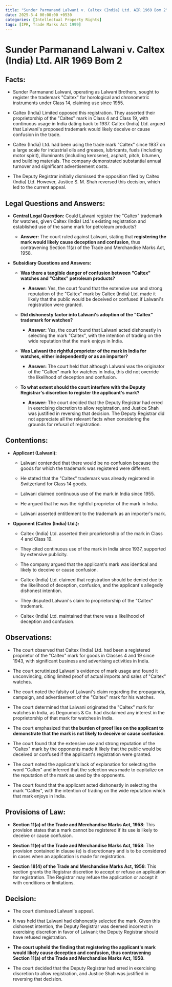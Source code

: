 ```yaml
---
title: "Sunder Parmanand Lalwani v. Caltex (India) Ltd. AIR 1969 Bom 2"
date: 2025-3-4 00:00:00 +0530
categories: [Intellectual Property Rights]
tags: [IPR, Trade Marks Act 1999]
---
```

# Sunder Parmanand Lalwani v. Caltex (India) Ltd. AIR 1969 Bom 2

## Facts:

*   Sunder Parmanand Lalwani, operating as Lalwani Brothers, sought to register the trademark "Caltex" for horological and chronometric instruments under Class 14, claiming use since 1955.
  
*   Caltex (India) Limited opposed this registration. They asserted their proprietorship of the "Caltex" mark in Class 4 and Class 19, with continuous usage in India dating back to 1937. Caltex (India) Ltd. argued that Lalwani's proposed trademark would likely deceive or cause confusion in the trade.

*   Caltex (India) Ltd. had been using the trade mark "Caltex" since 1937 on a large scale for industrial oils and greases, lubricants, fuels (including motor spirit), illuminants (including kerosene), asphalt, pitch, bitumen, and building materials. The company demonstrated substantial annual turnover and significant advertisement costs.

*   The Deputy Registrar initially dismissed the opposition filed by Caltex (India) Ltd.  However, Justice S. M. Shah reversed this decision, which led to the current appeal.

## Legal Questions and Answers:

*   **Central Legal Question:** Could Lalwani register the "Caltex" trademark for watches, given Caltex (India) Ltd.'s existing registration and established use of the same mark for petroleum products?

     *   **Answer:** The court ruled against Lalwani, stating that **registering the mark would likely cause deception and confusion**, thus contravening Section 11(a) of the Trade and Merchandise Marks Act, 1958.

*   **Subsidiary Questions and Answers:**

    *   **Was there a tangible danger of confusion between "Caltex" watches and "Caltex" petroleum products?**

        *   **Answer:** Yes, the court found that the extensive use and strong reputation of the "Caltex" mark by Caltex (India) Ltd. made it likely that the public would be deceived or confused if Lalwani's registration were granted.

    *   **Did dishonesty factor into Lalwani's adoption of the "Caltex" trademark for watches?**

        *   **Answer:** Yes, the court found that Lalwani acted dishonestly in selecting the mark "Caltex", with the intention of trading on the wide reputation that the mark enjoys in India.

    *   **Was Lalwani the rightful proprietor of the mark in India for watches, either independently or as an importer?**

        *   **Answer:** The court held that although Lalwani was the originator of the "Caltex" mark for watches in India, this did not override the likelihood of deception and confusion.

    *   **To what extent should the court interfere with the Deputy Registrar's discretion to register the applicant's mark?**

        *   **Answer:** The court decided that the Deputy Registrar had erred in exercising discretion to allow registration, and Justice Shah was justified in reversing that decision. The Deputy Registrar did not appreciate all the relevant facts when considering the grounds for refusal of registration.

## Contentions:

*   **Applicant (Lalwani):**
  
    *   Lalwani contended that there would be no confusion because the goods for which the trademark was registered were different.

    *   He stated that the "Caltex" trademark was already registered in Switzerland for Class 14 goods.

    *   Lalwani claimed continuous use of the mark in India since 1955.

    *   He argued that he was the rightful proprietor of the mark in India.

    *   Lalwani asserted entitlement to the trademark as an importer's mark.

*   **Opponent (Caltex (India) Ltd.):**

    *   Caltex (India) Ltd. asserted their proprietorship of the mark in Class 4 and Class 19.

    *   They cited continuous use of the mark in India since 1937, supported by extensive publicity.

    *   The company argued that the applicant's mark was identical and likely to deceive or cause confusion.

    *   Caltex (India) Ltd. claimed that registration should be denied due to the likelihood of deception, confusion, and the applicant's allegedly dishonest intention.

    *   They disputed Lalwani's claim to proprietorship of the "Caltex" trademark.

    *   Caltex (India) Ltd. maintained that there was a likelihood of deception and confusion.

## Observations:

*   The court observed that Caltex (India) Ltd. had been a registered proprietor of the "Caltex" mark for goods in Classes 4 and 19 since 1943, with significant business and advertising activities in India.

*   The court scrutinized Lalwani's evidence of mark usage and found it unconvincing, citing limited proof of actual imports and sales of "Caltex" watches.

*   The court noted the falsity of Lalwani's claim regarding the propaganda, campaign, and advertisement of the "Caltex" mark for his watches.

*   The court determined that Lalwani originated the "Caltex" mark for watches in India, as Degoumois & Co. had disclaimed any interest in the proprietorship of that mark for watches in India.

*   The court emphasized that **the burden of proof lies on the applicant to demonstrate that the mark is not likely to deceive or cause confusion**.

*   The court found that the extensive use and strong reputation of the "Caltex" mark by the opponents made it likely that the public would be deceived or confused if the applicant's registration were granted.

*   The court noted the applicant's lack of explanation for selecting the word "Caltex" and inferred that the selection was made to capitalize on the reputation of the mark as used by the opponents.

*   The court found that the applicant acted dishonestly in selecting the mark "Caltex", with the intention of trading on the wide reputation which that mark enjoys in India.

## Provisions of Law:

*   **Section 11(a) of the Trade and Merchandise Marks Act, 1958**: This provision states that a mark cannot be registered if its use is likely to deceive or cause confusion.

*   **Section 11(e) of the Trade and Merchandise Marks Act, 1958**: The provision contained in clause (e) is discretionary and is to be considered in cases when an application is made for registration.

*   **Section 18(4) of the Trade and Merchandise Marks Act, 1958**: This section grants the Registrar discretion to accept or refuse an application for registration. The Registrar may refuse the application or accept it with conditions or limitations.

## Decision:

*   The court dismissed Lalwani's appeal.

*   It was held that Lalwani had dishonestly selected the mark. Given this dishonest intention, the Deputy Registrar was deemed incorrect in exercising discretion in favor of Lalwani; the Deputy Registrar should have refused registration.

*   **The court upheld the finding that registering the applicant's mark would likely cause deception and confusion, thus contravening Section 11(a) of the Trade and Merchandise Marks Act, 1958**.

*   The court decided that the Deputy Registrar had erred in exercising discretion to allow registration, and Justice Shah was justified in reversing that decision.
